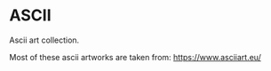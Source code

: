 # ASCII

Ascii art collection.

Most of these ascii artworks are taken from: https://www.asciiart.eu/
